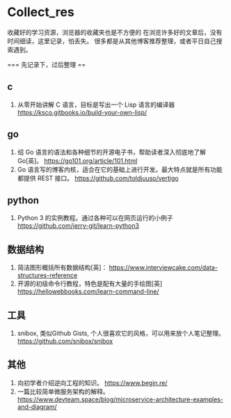 # Collect_res
收藏好的学习资源，浏览器的收藏夹也是不方便的
在浏览许多好的文章后，没有时间细读，这里记录，怕丢失。
很多都是从其他博客推荐整理，或者平日自己搜索遇到。

=== 先记录下，过后整理 ==

## c
1. 从零开始讲解 C 语言，目标是写出一个 Lisp 语言的编译器
  https://ksco.gitbooks.io/build-your-own-lisp/
  
## go
1. 绍 Go 语言的语法和各种细节的开源电子书，帮助读者深入彻底地了解 Go[英]。
  https://go101.org/article/101.html  
2. Go 语言写的博客内核，适合在它的基础上进行开发。最大特点就是所有功能都提供 REST 接口。
  https://github.com/toldjuuso/vertigo

## python
1.  Python 3 的实例教程。通过各种可以在网页运行的小例子
  https://github.com/jerry-git/learn-python3


## 数据结构
1. 简洁图形概括所有数据结构[英]： 
  https://www.interviewcake.com/data-structures-reference
2. 开源的初级命令行教程，特色是配有大量的手绘图[英]
  https://hellowebbooks.com/learn-command-line/
  
  
## 工具
1. snibox, 类似Github Gists, 个人很喜欢它的风格，可以用来放个人笔记整理。
  https://github.com/snibox/snibox
  
## 其他
1. 向初学者介绍逆向工程的知识。
  https://www.begin.re/
2. 一篇比较简单微服务架构的解释。
  https://www.devteam.space/blog/microservice-architecture-examples-and-diagram/
